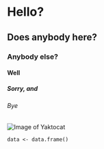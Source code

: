 # Hello?
## Does anybody here?
### Anybody else?
#### Well
##### Sorry, and
###### Bye

![Image of Yaktocat](https://octodex.github.com/images/yaktocat.png)

```
data <- data.frame()
```
